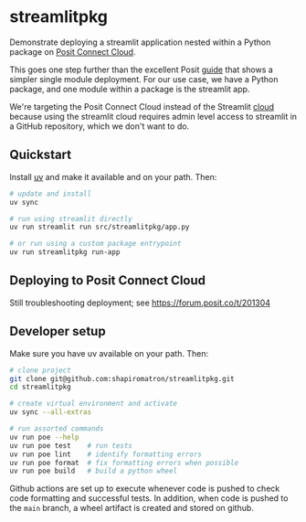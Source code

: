 # streamlitpkg

Demonstrate deploying a streamlit application nested within a Python package on [Posit Connect Cloud](https://connect.posit.cloud/).

This goes one step further than the excellent Posit [guide](https://docs.posit.co/connect-cloud/how-to/python/streamlit.html) that shows a simpler single module deployment. For our use case, we have a Python package, and one module within a package is the streamlit app.

We're targeting the Posit Connect Cloud instead of the Streamlit [cloud](https://streamlit.io/cloud) because using the streamlit cloud requires admin level access to streamlit in a GitHub repository, which we don't want to do.

## Quickstart

Install [uv](https://docs.astral.sh/uv/) and make it available and on your path. Then:

```bash
# update and install
uv sync

# run using streamlit directly
uv run streamlit run src/streamlitpkg/app.py

# or run using a custom package entrypoint
uv run streamlitpkg run-app
```

## Deploying to Posit Connect Cloud

Still troubleshooting deployment; see https://forum.posit.co/t/201304

## Developer setup

Make sure you have uv available on your path. Then:

```bash
# clone project
git clone git@github.com:shapiromatron/streamlitpkg.git
cd streamlitpkg

# create virtual environment and activate
uv sync --all-extras

# run assorted commands
uv run poe --help
uv run poe test    # run tests
uv run poe lint    # identify formatting errors
uv run poe format  # fix formatting errors when possible
uv run poe build   # build a python wheel
```

Github actions are set up to execute whenever code is pushed to check code formatting and successful tests. In addition, when code is pushed to the `main` branch, a wheel artifact is created and stored on github.

